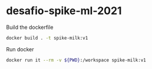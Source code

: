 # desafio-spike-ml-2021

Build the dockerfile
```bash
docker build . -t spike-milk:v1
```

Run docker
```bash
docker run it --rm -v ${PWD}:/workspace spike-milk:v1
```